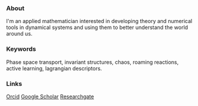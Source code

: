 ### About

I'm an applied mathematician interested in developing theory and numerical tools in dynamical systems and using them to better understand the world around us.

### Keywords

Phase space transport, invariant structures, chaos, roaming reactions, active learning, lagrangian descriptors.

### Links

[Orcid](https://orcid.org/0000-0001-6052-7531)
[Google Scholar](https://scholar.google.com/citations?user=ac529yMAAAAJ&hl=en)
[Researchgate](https://www.researchgate.net/profile/Vladimir-Krajnak)
